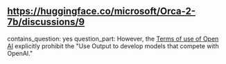## https://huggingface.co/microsoft/Orca-2-7b/discussions/9

contains_question: yes
question_part: However, the [Terms of use of Open AI](https://openai.com/policies/terms-of-use) explicitly prohibit the "Use Output to develop models that compete with OpenAI."